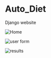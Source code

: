# Auto_Diet
Django website

![Home](https://user-images.githubusercontent.com/69214737/222288773-77b2ed8e-d8f7-4f91-8151-6e7f95301885.png)

![user form](https://user-images.githubusercontent.com/69214737/223489142-391fcf7a-eea6-471d-bcbf-fb272e9bea25.png)

![results](https://user-images.githubusercontent.com/69214737/223489158-bea52181-9021-4c62-b44a-51ac68088bd3.png)

